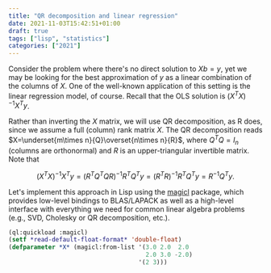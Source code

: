 ```yaml
---
title: "QR decomposition and linear regression"
date: 2021-11-03T15:42:51+01:00
draft: true
tags: ["lisp", "statistics"]
categories: ["2021"]
---
```


Consider the problem where there's no direct solution to $Xb = y$, yet we may be looking for the best approximation of $y$ as a linear combination of the columns of $X$. One of the well-known application of this setting is the linear regression model, of course. Recall that the OLS solution is $\left(X^TX\right)^{-1}X^Ty$.

Rather than inverting the $X$ matrix, we will use QR decomposition, as R does, since we assume a full (column) rank matrix $X$. The QR decomposition reads $X=\underset{m\times n}{Q}\overset{n\times n}{R}$, where $Q^TQ=I_n$ (columns are orthonormal) and $R$ is an upper-triangular invertible matrix. Note that

$$ \left(X^TX\right)^{-1}X^Ty = \left(R^TQ^TQR\right)^{-1}R^TQ^Ty = \left(R^TR\right)^{-1}R^TQ^Ty = R^{-1}Q^Ty. $$

Let's implement this approach in Lisp using the [magicl](https://github.com/quil-lang/magicl) package, which provides low-level bindings to BLAS/LAPACK as well as a high-level interface with everything we need for common linear algebra problems (e.g., SVD, Cholesky or QR decomposition, etc.).

```lisp
(ql:quickload :magicl)
(setf *read-default-float-format* 'double-float)
(defparameter *X* (magicl:from-list '(3.0 2.0  2.0
                                      2.0 3.0 -2.0)
                                    '(2 3)))
```


